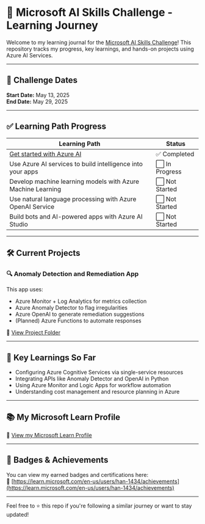 # 🚀 Microsoft AI Skills Challenge - Learning Journey

Welcome to my learning journal for the [Microsoft AI Skills Challenge](https://aka.ms/aiskillschallenge)! This repository tracks my progress, key learnings, and hands-on projects using Azure AI Services.

---

## 📅 Challenge Dates
**Start Date:** May 13, 2025  
**End Date:** May 29, 2025

---

## ✅ Learning Path Progress

| Learning Path                                                                 | Status     |
|-------------------------------------------------------------------------------|------------|
| [Get started with Azure AI](https://learn.microsoft.com/training/paths/get-started-azure-ai/) | ✅ Completed |
| Use Azure AI services to build intelligence into your apps                   | ⬜ In Progress |
| Develop machine learning models with Azure Machine Learning                  | ⬜ Not Started |
| Use natural language processing with Azure OpenAI Service                    | ⬜ Not Started |
| Build bots and AI-powered apps with Azure AI Studio                          | ⬜ Not Started |

---

## 🛠️ Current Projects

### 🔍 Anomaly Detection and Remediation App

This app uses:
- Azure Monitor + Log Analytics for metrics collection
- Azure Anomaly Detector to flag irregularities
- Azure OpenAI to generate remediation suggestions
- (Planned) Azure Functions to automate responses

📁 [View Project Folder](./projects/anomaly-detector-app)

---

## 🧠 Key Learnings So Far

- Configuring Azure Cognitive Services via single-service resources
- Integrating APIs like Anomaly Detector and OpenAI in Python
- Using Azure Monitor and Logic Apps for workflow automation
- Understanding cost management and resource planning in Azure

---

## 📚 My Microsoft Learn Profile
🔗 [View my Microsoft Learn Profile](https://learn.microsoft.com/en-us/users/han-1434/)

---
## 🏅 Badges & Achievements

You can view my earned badges and certifications here:  
🔗 [https://learn.microsoft.com/en-us/users/han-1434/achievements](https://learn.microsoft.com/en-us/users/han-1434/achievements)

---

Feel free to ⭐ this repo if you're following a similar journey or want to stay updated!
